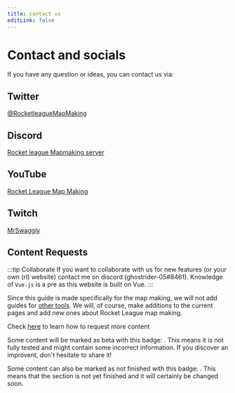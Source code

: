 ```yaml
---
title: contact us
editLink: false
---
```

# Contact and socials

<!-- form -->

If you have any question or ideas, you can contact us via:

## Twitter

[@RocketleagueMapMaking](https://twitter.com/rlmapmaking)

## Discord

[Rocket league Mapmaking server](https://discord.gg/PWu3ZWa)

## YouTube

[Rocket League Map Making](https://www.youtube.com/channel/UCp6gkqadtgsaZmPnex9MNiA)

## Twitch

[MrSwaggly](https://www.twitch.tv/mrswaggly)

## Content Requests

:::tip Collaborate
If you want to collaborate with us for new features (or your own (rl) website) contact me on discord (ghostrider-05#8461).
Knowledge of `Vue.js` is a pre as this website is built on Vue.
:::

Since this guide is made specifically for the map making, we will not add guides for [other tools](../menu/faq). We will, of course, make additions to the current pages and add new ones about Rocket League map making.

Check [here](../menu/contribute) to learn how to request more content

Some content will be marked as beta with this badge: <Badge text="beta" type="warning"/>. This means it is not fully tested and might contain some incorrect information. If you discover an improvent, don't hesitate to share it!

Some content can also be marked as not finished with this badge: <Badge text="not finished" type="warning"/>. This means that the section is not yet finished and it will certainly be changed soon. 


